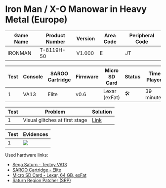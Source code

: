 # Iron Man / X-O Manowar in Heavy Metal (Europe)

| Game Name | Product Number | Version | Area Code | Peripheral Code |
| --------- | -------------- | ------- | --------- | --------------- |
| IRONMAN   | T-8119H-50     | V1.000  | E         | JT              |

| Test | Console | SAROO Cartridge | Firmware | Micro SD Card | Status              | Time Played |
| ---- | ------- | --------------- | -------- | ------------- | ------------------- | ----------- |
| 1    | VA13    | Elite           | v0.6     | Lexar (exFat) | :hammer_and_wrench: | 39 minutes  |

| Test | Problem                        | Solution                                                                                                               |
| ---- | ------------------------------ | ---------------------------------------------------------------------------------------------------------------------- |
| 1    | Visual glitches at first stage | [Link](https://github.com/williamdsw/saroo-configuration-list/blob/master/Regions/Retails/Europe/T-8119H-50/README.md) |

| Test | Evidences                                                                                        |
| ---- | ------------------------------------------------------------------------------------------------ |
| 1    | [![](https://img.youtube.com/vi/p7R-iWBaqGY/0.jpg)](https://www.youtube.com/watch?v=p7R-iWBaqGY) |

Used hardware links:

- [Sega Saturn - Tectoy VA13](../../../../Info/Consoles/VA13/README.md)
- [SAROO Cartridge - Elite](../../../../Info/Cartridges/GuangzhouSanStarOnlineShop/1.6/README.md)
- [Micro SD Card - Lexar, 64 GB, exFat](../../../../Info/SdCards/Lexar/64GB/exfat/README.md)
- [Saturn Region Patcher (SRP)](https://segaxtreme.net/resources/saturn-region-patcher.81/download)
